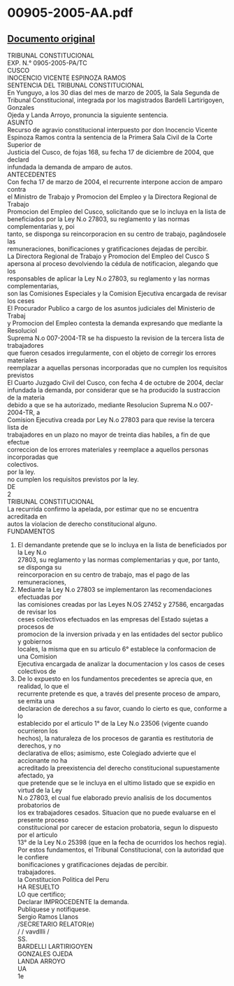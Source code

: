 
00905-2005-AA.pdf
=================
  
[Documento original](https://tc.gob.pe/jurisprudencia/2006/00905-2005-AA.pdf)  
---  
TRIBUNAL CONSTITUCIONAL  
EXP. N.° 0905-2005-PA/TC  
CUSCO  
INOCENCIO VICENTE ESPINOZA RAMOS  
SENTENCIA DEL TRIBUNAL CONSTITUCIONAL  
En Yunguyo, a los 30 dias del mes de marzo de 2005, la Sala Segunda de  
Tribunal Constitucional, integrada por los magistrados Bardelli Lartirigoyen, Gonzales  
Ojeda y Landa Arroyo, pronuncia la siguiente sentencia.  
ASUNTO  
Recurso de agravio constitucional interpuesto por don Inocencio Vicente  
Espinoza Ramos contra la sentencia de la Primera Sala Civil de la Corte Superior de  
Justicia del Cusco, de fojas 168, su fecha 17 de diciembre de 2004, que declard  
infundada la demanda de amparo de autos.  
ANTECEDENTES  
Con fecha 17 de marzo de 2004, el recurrente interpone accion de amparo contra  
el Ministro de Trabajo y Promocion del Empleo y la Directora Regional de Trabajo  
Promocion del Empleo del Cusco, solicitando que se lo incluya en la lista de  
beneficiados por la Ley N.o 27803, su reglamento y las normas complementarias y, poi  
tanto, se disponga su reincorporacion en su centro de trabajo, pagândosele las  
remuneraciones, bonificaciones y gratificaciones dejadas de percibir.  
La Directora Regional de Trabajo y Promocion del Empleo del Cusco S  
apersona al proceso devolviendo la cédula de notificacion, alegando que los  
responsables de aplicar la Ley N.o 27803, su reglamento y las normas complementarias,  
son las Comisiones Especiales y la Comision Ejecutiva encargada de revisar los ceses  
El Procurador Publico a cargo de los asuntos judiciales del Ministerio de Trabaj  
y Promocion del Empleo contesta la demanda expresando que mediante la Resoluciol  
Suprema N.o 007-2004-TR se ha dispuesto la revision de la tercera lista de trabajadores  
que fueron cesados irregularmente, con el objeto de corregir los errores materiales  
reemplazar a aquellas personas incorporadas que no cumplen los requisitos previstos  
El Cuarto Juzgado Civil del Cusco, con fecha 4 de octubre de 2004, declar  
infundada la demanda, por considerar que se ha producido la sustraccion de la materia  
debido a que se ha autorizado, mediante Resolucion Suprema N.o 007-2004-TR, a  
Comision Ejecutiva creada por Ley N.o 27803 para que revise la tercera lista de  
trabajadores en un plazo no mayor de treinta dias habiles, a fin de que efectue  
correccion de los errores materiales y reemplace a aquellos personas incorporadas que  
colectivos.  
por la ley.  
no cumplen los requisitos previstos por la ley.  
DE  
2  
TRIBUNAL CONSTITUCIONAL  
La recurrida confirmo la apelada, por estimar que no se encuentra acreditada en  
autos la violacion de derecho constitucional alguno.  
FUNDAMENTOS  
1. El demandante pretende que se lo incluya en la lista de beneficiados por la Ley N.o  
27803, su reglamento y las normas complementarias y que, por tanto, se disponga su  
reincorporacion en su centro de trabajo, mas el pago de las remuneraciones,  
2. Mediante la Ley N.o 27803 se implementaron las recomendaciones efectuadas por  
las comisiones creadas por las Leyes N.OS 27452 y 27586, encargadas de revisar los  
ceses colectivos efectuados en las empresas del Estado sujetas a procesos de  
promocion de la inversion privada y en las entidades del sector publico y gobiernos  
locales, la misma que en su articulo 6° establece la conformacion de una Comision  
Ejecutiva encargada de analizar la documentacion y los casos de ceses colectivos de  
3. De lo expuesto en los fundamentos precedentes se aprecia que, en realidad, lo que el  
recurrente pretende es que, a través del presente proceso de amparo, se emita una  
declaracion de derechos a su favor, cuando lo cierto es que, conforme a lo  
establecido por el articulo 1° de la Ley N.o 23506 (vigente cuando ocurrieron los  
hechos), la naturaleza de los procesos de garantia es restitutoria de derechos, y no  
declarativa de ellos; asimismo, este Colegiado advierte que el accionante no ha  
acreditado la preexistencia del derecho constitucional supuestamente afectado, ya  
que pretende que se le incluya en el ultimo listado que se expidio en virtud de la Ley  
N.o 27803, el cual fue elaborado previo analisis de los documentos probatorios de  
los ex trabajadores cesados. Situacion que no puede evaluarse en el presente proceso  
constitucional por carecer de estacion probatoria, segun lo dispuesto por el articulo  
13° de la Ley N.o 25398 (que en la fecha de ocurridos los hechos regia).  
Por estos fundamentos, el Tribunal Constitucional, con la autoridad que le confiere  
bonificaciones y gratificaciones dejadas de percibir.  
trabajadores.  
la Constitucion Politica del Peru  
HA RESUELTO  
LO que certifico;  
Declarar IMPROCEDENTE la demanda.  
Publiquese y notifiquese.  
Sergio Ramos Llanos  
/SECRETARIO RELATOR(e)  
/ / vavdllli /  
SS.  
BARDELLI LARTIRIGOYEN  
GONZALES OJEDA  
LANDA ARROYO  
UA  
1e